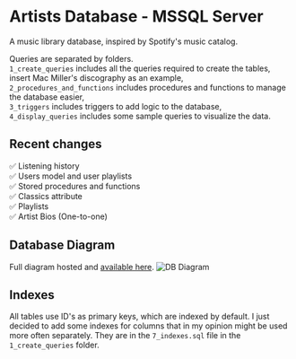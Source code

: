 # Artists Database - MSSQL Server

A music library database, inspired by Spotify's music catalog.

Queries are separated by folders.  
```1_create_queries``` includes all the queries required to create the tables, insert Mac Miller's discography as an example,  
```2_procedures_and_functions``` includes procedures and functions to manage the database easier,  
```3_triggers``` includes triggers to add logic to the database,  
```4_display_queries``` includes some sample queries to visualize the data.

## Recent changes
✅ Listening history  
✅ Users model and user playlists  
✅ Stored procedures and functions  
✅ Classics attribute  
✅ Playlists  
✅ Artist Bios (One-to-one)  

## Database Diagram
Full diagram hosted and [available here](https://dbdiagram.io/d/6698141b8b4bb5230e9f71c8).
![DB Diagram](https://i.imgur.com/3eNkxpj.png)

## Indexes
All tables use ID's as primary keys, which are indexed by default.
I just decided to add some indexes for columns that in my opinion might
be used more often separately.
They are in the ```7_indexes.sql``` file in the ```1_create_queries``` folder.